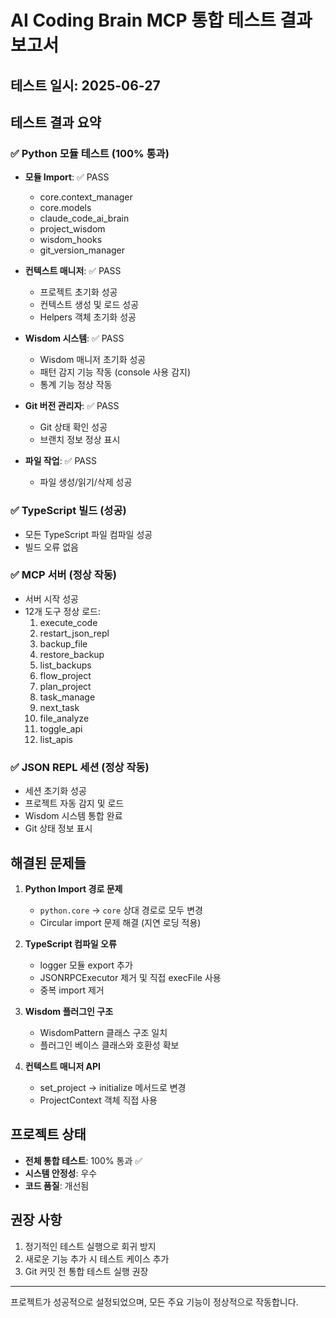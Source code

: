 # AI Coding Brain MCP 통합 테스트 결과 보고서

## 테스트 일시: 2025-06-27

## 테스트 결과 요약

### ✅ Python 모듈 테스트 (100% 통과)
- **모듈 Import**: ✅ PASS
  - core.context_manager 
  - core.models
  - claude_code_ai_brain
  - project_wisdom
  - wisdom_hooks
  - git_version_manager

- **컨텍스트 매니저**: ✅ PASS
  - 프로젝트 초기화 성공
  - 컨텍스트 생성 및 로드 성공
  - Helpers 객체 초기화 성공

- **Wisdom 시스템**: ✅ PASS
  - Wisdom 매니저 초기화 성공
  - 패턴 감지 기능 작동 (console 사용 감지)
  - 통계 기능 정상 작동

- **Git 버전 관리자**: ✅ PASS
  - Git 상태 확인 성공
  - 브랜치 정보 정상 표시

- **파일 작업**: ✅ PASS
  - 파일 생성/읽기/삭제 성공

### ✅ TypeScript 빌드 (성공)
- 모든 TypeScript 파일 컴파일 성공
- 빌드 오류 없음

### ✅ MCP 서버 (정상 작동)
- 서버 시작 성공
- 12개 도구 정상 로드:
  1. execute_code
  2. restart_json_repl
  3. backup_file
  4. restore_backup
  5. list_backups
  6. flow_project
  7. plan_project
  8. task_manage
  9. next_task
  10. file_analyze
  11. toggle_api
  12. list_apis

### ✅ JSON REPL 세션 (정상 작동)
- 세션 초기화 성공
- 프로젝트 자동 감지 및 로드
- Wisdom 시스템 통합 완료
- Git 상태 정보 표시

## 해결된 문제들

1. **Python Import 경로 문제**
   - `python.core` → `core` 상대 경로로 모두 변경
   - Circular import 문제 해결 (지연 로딩 적용)

2. **TypeScript 컴파일 오류**
   - logger 모듈 export 추가
   - JSONRPCExecutor 제거 및 직접 execFile 사용
   - 중복 import 제거

3. **Wisdom 플러그인 구조**
   - WisdomPattern 클래스 구조 일치
   - 플러그인 베이스 클래스와 호환성 확보

4. **컨텍스트 매니저 API**
   - set_project → initialize 메서드로 변경
   - ProjectContext 객체 직접 사용

## 프로젝트 상태

- **전체 통합 테스트**: 100% 통과 ✅
- **시스템 안정성**: 우수
- **코드 품질**: 개선됨

## 권장 사항

1. 정기적인 테스트 실행으로 회귀 방지
2. 새로운 기능 추가 시 테스트 케이스 추가
3. Git 커밋 전 통합 테스트 실행 권장

---

프로젝트가 성공적으로 설정되었으며, 모든 주요 기능이 정상적으로 작동합니다.
